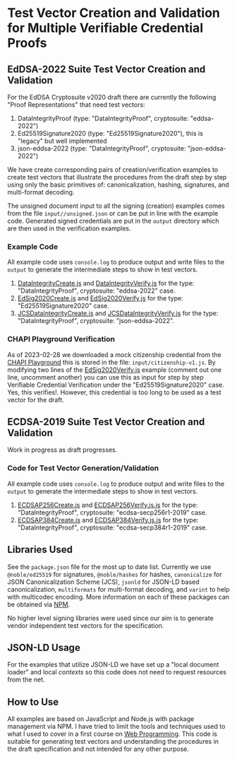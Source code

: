 # Test Vector Creation and Validation for Multiple Verifiable Credential Proofs

## EdDSA-2022 Suite Test Vector Creation and Validation

For the EdDSA Cryptosuite v2020 draft there are currently the following 
"Proof Representations" that need test vectors:

1. DataIntegrityProof (type: "DataIntegrityProof", cryptosuite: "eddsa-2022")
2. Ed25519Signature2020 (type: "Ed25519Signature2020"), this is "legacy" but well implemented
3. json-eddsa-2022 (type: "DataIntegrityProof", cryptosuite: "json-eddsa-2022")

We have create corresponding pairs of creation/verification examples to create test vectors
that illustrate the procedures from the draft step by step using only the basic primitives
of: canonicalization, hashing, signatures, and multi-format decoding.

The unsigned document input to all the signing (creation) examples comes from the file
`input//unsigned.json` or can be put in line with the example code. Generated signed
credentials are put in the `output` directory which are then used in the verification
examples.

### Example Code

All example code uses `console.log` to produce output and write files to the `output` to generate the intermediate steps to show in test vectors.

1. [DataIntegrityCreate.js](DataIntegrityCreate.js) and [DataIntegrityVerify.js](DataIntegrityVerify.js) for the type: "DataIntegrityProof", cryptosuite: "eddsa-2022" case.
2. [EdSig2020Create.js](EdSig2020Create.js) and [EdSig2020Verify.js](EdSig2020Verify.js) for the type: "Ed25519Signature2020" case.
3. [JCSDataIntegrityCreate.js](JCSDataIntegrityCreate.js) and [JCSDataIntegrityVerify.js](JCSDataIntegrityVerify.js) for the type: "DataIntegrityProof", cryptosuite: "json-eddsa-2022".

### CHAPI Playground Verification

As of 2023-02-28 we downloaded a mock citizenship credential from the [CHAPI Playground](https://playground.chapi.io/issuer) this is stored in the file: `input/citizenship-v1.js`. By modifying two lines of the [EdSig2020Verify.js](EdSig2020Verify.js) example (comment out one line, uncomment another) you can use this as input for step by step Verifiable Credential Verification under the "Ed25519Signature2020" case. Yes, this verifies!. However, this credential is too long to be used as a test vector for the draft.

## ECDSA-2019 Suite Test Vector Creation and Validation

Work in progress as draft progresses.

### Code for Test Vector Generation/Validation

All example code uses `console.log` to produce output and write files to the `output` to generate the intermediate steps to show in test vectors.

1. [ECDSAP256Create.js](ECDSAP256Create.js) and [ECDSAP256Verify.js.js](ECDSAP256Verify.js.js) for the type: "DataIntegrityProof", cryptosuite: "ecdsa-secp256r1-2019" case.
2. [ECDSAP384Create.js](ECDSAP384Create.js) and [ECDSAP384Verify.js.js](ECDSAP384Verify.js.js) for the type: "DataIntegrityProof", cryptosuite: "ecdsa-secp384r1-2019" case.

## Libraries Used

See the `package.json` file for the most up to date list. Currently we use `@noble/ed25519` for signatures, 
`@noble/hashes` for hashes, `canonicalize` for JSON Canonicalization Scheme (JCS), `jsonld` for JSON-LD based canonicalization, `multiformats` for multi-format decoding, and `varint` to help with multicodec encoding. More information on each of these packages can be obtained via [NPM](https://www.npmjs.com/).

No higher level signing libraries were used since our aim is to generate vendor independent test vectors for the specification.

## JSON-LD Usage

For the examples that utilize JSON-LD we have set up a "local document loader" and  local *contexts* so this code does not need to request resources from the net.

## How to Use

All examples are based on JavaScript and Node.js with package management via NPM. I have tried to limit the tools and techniques used to what I used to cover in a first course on [Web Programming](https://www.grotto-networking.com/WebsiteDevelopment/WebDev.html). This code is suitable for generating test vectors and understanding the procedures in the draft specification and not intended for any other purpose.


